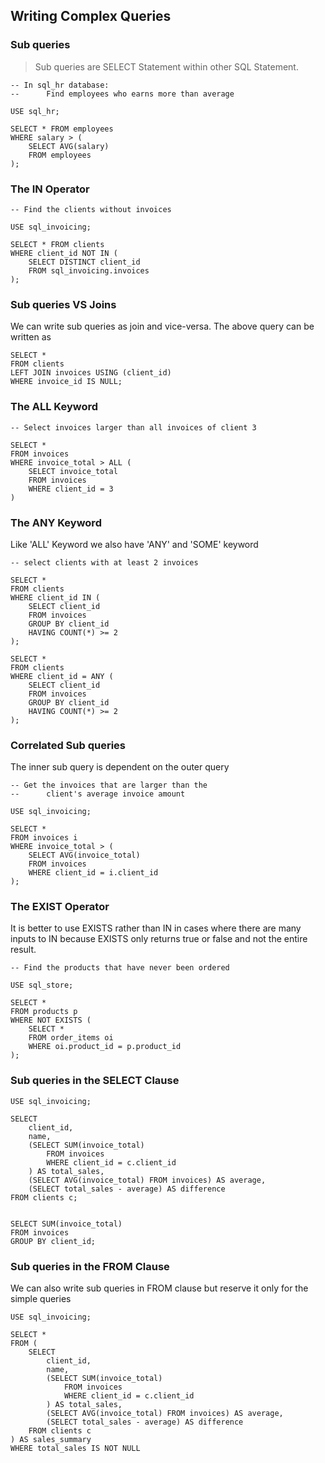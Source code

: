 ## **Writing Complex Queries**

### Sub queries
> Sub queries are SELECT Statement within other SQL Statement.

```
-- In sql_hr database:
-- 		Find employees who earns more than average

USE sql_hr;

SELECT * FROM employees
WHERE salary > (
	SELECT AVG(salary)
	FROM employees
);
```

### The IN Operator
```
-- Find the clients without invoices

USE sql_invoicing;

SELECT * FROM clients
WHERE client_id NOT IN (
	SELECT DISTINCT client_id 
	FROM sql_invoicing.invoices
);
```

### Sub queries VS Joins
We can write sub queries as join and vice-versa. The above query can be written as 
```
SELECT * 
FROM clients
LEFT JOIN invoices USING (client_id)
WHERE invoice_id IS NULL;
```

### The ALL Keyword
```
-- Select invoices larger than all invoices of client 3

SELECT *
FROM invoices
WHERE invoice_total > ALL (
	SELECT invoice_total
    FROM invoices
    WHERE client_id = 3
)
```

### The ANY Keyword
Like 'ALL' Keyword we also have 'ANY' and 'SOME' keyword
```
-- select clients with at least 2 invoices

SELECT *
FROM clients
WHERE client_id IN (
	SELECT client_id
	FROM invoices
	GROUP BY client_id
	HAVING COUNT(*) >= 2
);

SELECT *
FROM clients
WHERE client_id = ANY (
	SELECT client_id
	FROM invoices
	GROUP BY client_id
	HAVING COUNT(*) >= 2
);
```

### Correlated Sub queries 
The inner sub query is dependent on the outer query
```
-- Get the invoices that are larger than the 
-- 		client's average invoice amount

USE sql_invoicing;

SELECT * 
FROM invoices i
WHERE invoice_total > (
	SELECT AVG(invoice_total)
    FROM invoices
    WHERE client_id = i.client_id
);
```

### The EXIST Operator
It is better to use EXISTS rather than IN in cases where there are many inputs to IN because EXISTS only returns true or false and not the entire result.
```
-- Find the products that have never been ordered

USE sql_store;

SELECT * 
FROM products p
WHERE NOT EXISTS (
	SELECT *
    FROM order_items oi
    WHERE oi.product_id = p.product_id
);
```

### Sub queries in the SELECT Clause
```
USE sql_invoicing;

SELECT 
	client_id,
    name,
    (SELECT SUM(invoice_total)
        FROM invoices
        WHERE client_id = c.client_id
    ) AS total_sales,
    (SELECT AVG(invoice_total) FROM invoices) AS average,
    (SELECT total_sales - average) AS difference
FROM clients c;


SELECT SUM(invoice_total)
FROM invoices
GROUP BY client_id;
```

### Sub queries in the FROM Clause
We can also write sub queries in FROM clause but reserve it only for the simple queries
```
USE sql_invoicing;

SELECT * 
FROM (
	SELECT 
		client_id,
		name,
		(SELECT SUM(invoice_total)
			FROM invoices
			WHERE client_id = c.client_id
		) AS total_sales,
		(SELECT AVG(invoice_total) FROM invoices) AS average,
		(SELECT total_sales - average) AS difference
	FROM clients c
) AS sales_summary
WHERE total_sales IS NOT NULL
```